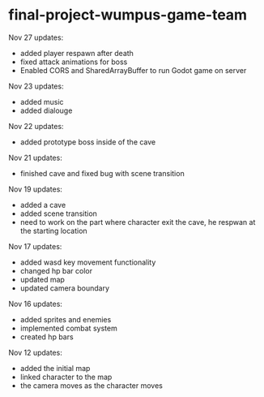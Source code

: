 ﻿# final-project-wumpus-game-team

Nov 27 updates:
- added player respawn after death
- fixed attack animations for boss
- Enabled CORS and SharedArrayBuffer to run Godot game on server
  
Nov 23 updates:
- added music
- added dialouge

Nov 22 updates:
- added prototype boss inside of the cave
 
Nov 21 updates:
- finished cave and fixed bug with scene transition

Nov 19 updates:
- added a cave
- added scene transition
- need to work on the part where character exit the cave, he respwan at the starting location

Nov 17 updates:
- added wasd key movement functionality
- changed hp bar color
- updated map
- updated camera boundary

Nov 16 updates:
- added sprites and enemies
- implemented combat system
- created hp bars

Nov 12 updates:
- added the initial map
- linked character to the map
- the camera moves as the character moves
